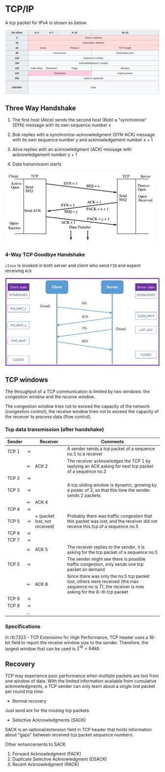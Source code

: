 # TCP/IP

A tcp packet for IPv4 is shown as below.

![tcp_packet](imgs/tcp_packet.png "tcp_packet")

## Three Way Handshake

1. The first host (Alice) sends the second host (Bob) a "synchronize" (SYN) message with its own sequence number $x$

2. Bob replies with a synchronize-acknowledgment (SYN-ACK) message with its own sequence number $y$ and acknowledgement number $x+1$

3. Alice replies with an acknowledgment (ACK) message with acknowledgement number $y+1$

4. Data transmission starts

![tcp_handshake](imgs/tcp_handshake.png "tcp_handshake")

### 4-Way TCP Goodbye Handshake

`close` is invoked in both server and client who send `FIN` and expect receiving `ACK`

![tcp_goodbye_handshake](imgs/tcp_goodbye_handshake.png "tcp_goodbye_handshake")


## TCP windows

The throughput of a TCP communication is limited by two windows: the *congestion window* and the *receive window*. 

The congestion window tries not to exceed the capacity of the network (congestion control); the receive window tries not to exceed the capacity of the receiver to process data (flow control). 

### Tcp data transmission (after handshake)

|Sender||Receiver|Comments|
|-|-|-|-|
|TCP 1| $\rightarrow$ ||A sender sends a tcp packet of a sequence no.1 to a receiver|
||$\leftarrow$|ACK 2|The receiver acknowledges the TCP 1 by replying an ACK asking for next tcp packet of a sequence no.2|
|TCP 2| $\rightarrow$ |||
|TCP 3| $\rightarrow$ ||A tcp sliding window is dynamic, growing by a power of $2$, so that this time the sender sends 2 packets|
||$\leftarrow$|ACK 4||
|TCP 4| $\rightarrow$ |||
|TCP 5| $\rightarrow$ |$\times$ (packet lost, not received) |Probably there was traffic congestion that this packet was lost, and the receiver did not receive this tcp of a sequence no.5 |
|TCP 6| $\rightarrow$ |||
|TCP 7| $\rightarrow$ |||
||$\leftarrow$|ACK 5|The receiver replies to the sender, it is asking for the tcp packet of a sequence no.5|
|TCP 5| $\rightarrow$ ||The sender might see there is possible traffic congestion, only sends one tcp packet on demand|
||$\leftarrow$|ACK 8|Since there was only the no.5 tcp packet lost, others were received (the max sequence no is $7$), the receiver is now asking for the 8-th tcp packet|
|TCP 8| $\rightarrow$ |||
|TCP 9| $\rightarrow$ |||
||...|||

### Specifications

In rfc7323 - TCP Extensions for High Performance, TCP header uses a 16-bit field to report the receive window
size to the sender.  Therefore, the largest window that can be
used is $2^{16} = 64 kb$.

## Recovery

TCP may experience poor performance when multiple packets are lost from one window of data. With the limited information available from cumulative acknowledgments, a TCP sender can only learn about a single lost packet per round trip time. 

* Normal recovery

Just send `ACK` for the missing tcp packets.

* Selective Acknowledgments (SACK)

SACK is an optional/extension field in TCP header that holds information about "gaps" between received tcp packet sequence numbers.

Other enhancements to SACK 
1. Forward Acknowledgment (FACK)
2. Duplicate Selective Acknowledgment (DSACK)
3. Recent Acknowledgment (RACK)